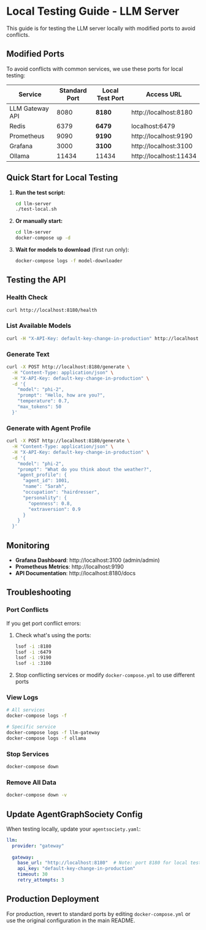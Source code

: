# Local Testing Guide - LLM Server

This guide is for testing the LLM server locally with modified ports to avoid conflicts.

## Modified Ports

To avoid conflicts with common services, we use these ports for local testing:

| Service | Standard Port | Local Test Port | Access URL |
|---------|--------------|-----------------|------------|
| LLM Gateway API | 8080 | **8180** | http://localhost:8180 |
| Redis | 6379 | **6479** | localhost:6479 |
| Prometheus | 9090 | **9190** | http://localhost:9190 |
| Grafana | 3000 | **3100** | http://localhost:3100 |
| Ollama | 11434 | 11434 | http://localhost:11434 |

## Quick Start for Local Testing

1. **Run the test script:**
   ```bash
   cd llm-server
   ./test-local.sh
   ```

2. **Or manually start:**
   ```bash
   cd llm-server
   docker-compose up -d
   ```

3. **Wait for models to download** (first run only):
   ```bash
   docker-compose logs -f model-downloader
   ```

## Testing the API

### Health Check
```bash
curl http://localhost:8180/health
```

### List Available Models
```bash
curl -H "X-API-Key: default-key-change-in-production" http://localhost:8180/models
```

### Generate Text
```bash
curl -X POST http://localhost:8180/generate \
  -H "Content-Type: application/json" \
  -H "X-API-Key: default-key-change-in-production" \
  -d '{
    "model": "phi-2",
    "prompt": "Hello, how are you?",
    "temperature": 0.7,
    "max_tokens": 50
  }'
```

### Generate with Agent Profile
```bash
curl -X POST http://localhost:8180/generate \
  -H "Content-Type: application/json" \
  -H "X-API-Key: default-key-change-in-production" \
  -d '{
    "model": "phi-2",
    "prompt": "What do you think about the weather?",
    "agent_profile": {
      "agent_id": 1001,
      "name": "Sarah",
      "occupation": "hairdresser",
      "personality": {
        "openness": 0.8,
        "extraversion": 0.9
      }
    }
  }'
```

## Monitoring

- **Grafana Dashboard**: http://localhost:3100 (admin/admin)
- **Prometheus Metrics**: http://localhost:9190
- **API Documentation**: http://localhost:8180/docs

## Troubleshooting

### Port Conflicts
If you get port conflict errors:

1. Check what's using the ports:
   ```bash
   lsof -i :8180
   lsof -i :6479
   lsof -i :9190
   lsof -i :3100
   ```

2. Stop conflicting services or modify `docker-compose.yml` to use different ports

### View Logs
```bash
# All services
docker-compose logs -f

# Specific service
docker-compose logs -f llm-gateway
docker-compose logs -f ollama
```

### Stop Services
```bash
docker-compose down
```

### Remove All Data
```bash
docker-compose down -v
```

## Update AgentGraphSociety Config

When testing locally, update your `agentsociety.yaml`:

```yaml
llm:
  provider: "gateway"
  
  gateway:
    base_url: "http://localhost:8180"  # Note: port 8180 for local testing
    api_key: "default-key-change-in-production"
    timeout: 30
    retry_attempts: 3
```

## Production Deployment

For production, revert to standard ports by editing `docker-compose.yml` or use the original configuration in the main README.